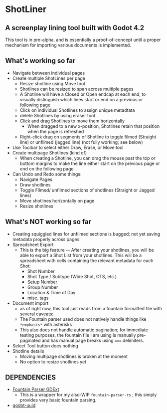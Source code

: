 # ShotLiner
## A screenplay lining tool built with Godot 4.2

This tool is in pre-alpha, and is essentially a proof-of-concept until a proper mechanism for importing various documents is implemented.

## What's working so far
- Navigate between individual pages
- Create multiple ShotLines per page
  - Resize shotline using Move tool
  - Shotlines can be resized to span across multiple pages
  - A Shotline will have a Closed or Open endcap at each end, to visually distinguish which lines start or end on a previous or following page
  - Click on individual Shotlines to assign unique metadtata
  - delete Shotlines by using eraser tool
  - Click and drag Shotlines to move them horizontally
  	- When dragged to a new x-position, Shotlines retain that position when the page is refreshed
  - Right-click drag on segments of Shotline to toggle filmed (Straight line) or unfilmed (jagged line) (not fully working; see below)
- Use Toolbar to select either Draw, Erase, or Move tool
- Create multipage Shotlines (kind of)
  - When creating a Shotline, you can drag the mouse past the top or bottom margins to make the line either start on the previous page or end on the following page
- Can Undo and Redo some things:
  - Navigate Pages
  - Draw shotlines
  - Toggle Filmed/ unfilmed sections of shotlines (Straight or Jagged lines)
  - Move shotlines horizontally on page
  - Resize shotlines

## What's NOT working so far
- Creating squiggled lines for unfilmed sections is bugged; not yet saving metadata properly across pages
- Spreadsheet Export
  - This is the big feature -- After creating your shotlines, you will be able to export a Shot List from your shotlines. This will be a spreadsheet with cells containing the relevant metadata for each Shot:
	- Shot Number
	- Shot Type / Subtype (Wide Shot, OTS, etc.)
	- Setup Number
	- Group Number
	- Location & Time of Day
	- misc. tags
- Document import
  - as of right now, this tool just reads from a fountain formatted file with several caveats:
  - The Fountain parser used does not natively handle things like `*emphasis*` with asterisks
  - This also does not handle automatic pagination; for immediate testing purposes, the fountain file I am using is manually pre-paginated and has manual page breaks using  `===` delimiters.
- Select Tool button does nothing
- Shotline details
  - Moving multipage shotlines is broken at the moment
  - No option to resize shotlines yet

## DEPENDENCIES
- [Fountain Parser GDExt](https://github.com/richardmrodriguez/fountain-parser-gdext)
  - This is a wrapper for my also-WIP `fountain-parser-rs` ; this simply provides very basic fountain parsing.
- [godot-uuid](https://github.com/binogure-studio/godot-uuid)
